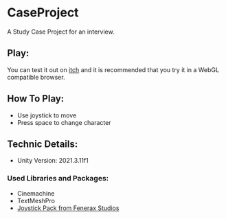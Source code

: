 # CaseProject

A Study Case Project for an interview.

## Play:
You can test it out on [itch](https://etopuz.itch.io/casestudy1) and it is recommended that you try it in a WebGL compatible browser.


## How To Play:
- Use joystick to move
- Press space to change character


## Technic Details:
- Unity Version: 2021.3.11f1


### Used Libraries and Packages:
- Cinemachine
- TextMeshPro
- [Joystick Pack from Fenerax Studios](https://assetstore.unity.com/publishers/32730)

